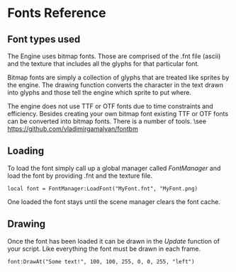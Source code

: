 #  Fonts Reference

## Font types used
The Engine uses bitmap fonts. Those are comprised of the .fnt file (ascii) and the texture that
includes all the glyphs for that particular font.

Bitmap fonts are simply a collection of glyphs that are treated like sprites by the engine.
The drawing function converts the character in the text drawn into glyphs and those tell the engine
which sprite to put where.

The engine does not use TTF or OTF fonts due to time constraints and efficiency. Besides creating
your own bitmap font existing TTF or OTF fonts can be converted into bitmap fonts. 
There is a number of tools. \see https://github.com/vladimirgamalyan/fontbm

## Loading

To load the font simply call up a global manager called *FontManager* and load the font by
providing .fnt and the texture file.

```
local font = FontManager:LoadFont("MyFont.fnt", "MyFont.png)
```

One loaded the font stays until the scene manager clears the font cache.

## Drawing

Once the font has been loaded it can be drawn in the *Update* function of your script.
Like everything the font must be drawn in each frame.

```
font:DrawAt("Some text!", 100, 100, 255, 0, 0, 255, "left")
```
